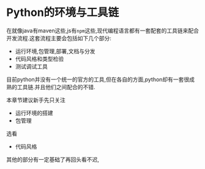 # Python的环境与工具链

在就像java有maven这些,js有`npm`这些,现代编程语言都有一套配套的工具链来配合开发流程.这套流程主要会包括如下几个部分:

+ 运行环境,包管理,部署,文档与分发
+ 代码风格和类型检验
+ 测试调试工具


目前python并没有一个统一的官方的工具,但在各自的方面,python却有一套很成熟的工具链.并且他们之间配合的不错.

本章节建议新手先只关注

+ 运行环境的搭建
+ 包管理

选看

+ 代码风格

其他的部分有一定基础了再回头看不迟,
